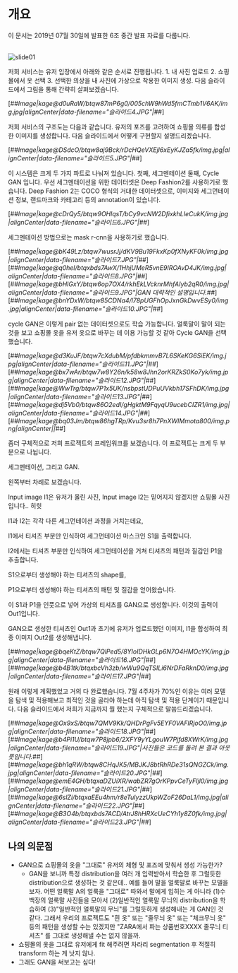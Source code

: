 ﻿# 개요
이 문서는 2019년 07월 30일에 발표한 6조 중간 발표 자료를 다룹니다.<br><br>


![slide01]('https://github.com/starbucksdolcelatte/FittingroomAnywhere/blob/master/Presentation/img/19.07.30%20%EC%A4%91%EA%B0%84%EB%B0%9C%ED%91%9C/slide00.jpg?raw=true')
[]()

저희 서비스는 유저 입장에서 아래와 같은 순서로 진행됩니다. 1. 내 사진 업로드 2. 쇼핑몰에서 옷 선택 3. 선택한 의상을 내 사진에 가상으로 착용한 이미지 생성.    다음 슬라이드에서 그림을 통해 간략히 살펴보겠습니다.

[##_Image|kage@d0uRaW/btqw87mP6g0/005chW9hWd5fmCTmb1V6AK/img.jpg|alignCenter|data-filename="슬라이드4.JPG"|_##]

저희 서비스의 구조도는 다음과 같습니다. 유저의 포즈를 고려하여 쇼핑몰 의류를 합성한 이미지를 생성합니다. 다음 슬라이드에서 어떻게 구현할지 설명드리겠습니다.

[##_Image|kage@DSdcO/btqw8aj9Bck/rDcHQeVXEjl6xEyKJZa5fk/img.jpg|alignCenter|data-filename="슬라이드5.JPG"|_##]

이 시스템은 크게 두 가지 파트로 나눠져 있습니다. 첫째, 세그멘테이션 둘째, Cycle GAN 입니다. 우선 세그멘테이션을 위한 데이터셋은 Deep Fashion2를 사용하기로 했습니다. Deep Fashion 2는 COCO 형식의 거대한 데이터셋으로, 이미지와 세그먼테이션 정보, 랜드마크와 카테고리 등의 annotation이 있습니다.

[##_Image|kage@cDrQy5/btqw9OHlqsT/bCy9vcNW2DfixkhLIeCukK/img.jpg|alignCenter|data-filename="슬라이드6.JPG"|_##]

세그멘테이션 방법으로는 mask r-cnn을 사용하기로 했습니다.

[##_Image|kage@bK49Lz/btqw7wusrJj/dKV9Bu19FkxKp0fXNyKF0k/img.jpg|alignCenter|data-filename="슬라이드7.JPG"|_##][##_Image|kage@q0hel/btqxbds7AwX/1HhjUMeR5vnE9IROAvD4JK/img.jpg|alignCenter|data-filename="슬라이드8.JPG"|_##][##_Image|kage@bHlGxY/btqw6op7OX4/rkhEkLVcknrMhfAIyb2qR0/img.jpg|alignCenter|data-filename="슬라이드9.JPG"|GAN 대략적인 설명입니다._##][##_Image|kage@bnYDxW/btqw85CDNa4/l78pUGFhOpJxnGkDwvESy0/img.jpg|alignCenter|data-filename="슬라이드10.JPG"|_##]

cycle GAN은 이렇게 pair 없는 데이터셋으로도 학습 가능합니다. 얼룩말이 말이 되는 것을 보고 쇼핑몰 옷을 유저 옷으로 바꾸는 데 이용 가능할 것 같아 Cycle GAN을 선택했습니다.

[##_Image|kage@d3KuJF/btqw7cXdubM/pfdbkmmvB7L6SKeKG6SiEK/img.jpg|alignCenter|data-filename="슬라이드11.JPG"|_##][##_Image|kage@bx7wAr/btqw7w8Y26n/k58w8Jhn2orKRZkS0Ko7yk/img.jpg|alignCenter|data-filename="슬라이드12.JPG"|_##][##_Image|kage@WwTrg/btqw7P1x5UK/nsbpstUDPuUVkbh17SFhDK/img.jpg|alignCenter|data-filename="슬라이드13.JPG"|_##][##_Image|kage@dj5Vb0/btqw86O2edI/gHgktM9FqyqU9ucebCIZR1/img.jpg|alignCenter|data-filename="슬라이드14.JPG"|_##][##_Image|kage@bq03Jm/btqw86hgTRp/Kvu3sr8h7PnXWIMmota800/img.png|alignCenter||_##]

좀더 구체적으로 저희 프로젝트의 프레임워크를 보겠습니다. 이 프로젝트는 크게 두 부분으로 나뉩니다.

세그멘테이션, 그리고 GAN.

왼쪽부터 차례로 보겠습니다.

Input image I1은 유저가 올린 사진, Input image I2는 믿어지지 않겠지만 쇼핑몰 사진입니다.. 히힛

I1과 I2는 각각 다른 세그먼테이션 과정을 거치는데요,

I1에서 티셔츠 부분만 인식하여 세그먼테이션 마스크인 S1을 출력합니다.

I2에서는 티셔츠 부분만 인식하여 세그먼테이션을 거쳐 티셔츠의 패턴과 질감인 P1을 추출합니다.

S1으로부터 생성해야 하는 티셔츠의 shape를,

P1으로부터 생성해야 하는 티셔츠의 패턴 및 질감을 얻어왔습니다.

이 S1과 P1을 인풋으로 넣어 가상의 티셔츠를 GAN으로 생성합니다. 이것의 출력이 Out1입니다.

GAN으로 생성한 티셔츠인 Out1과 초기에 유저가 업로드했던 이미지, I1을 합성하여 최종 이미지 Out2를 생성해냅니다.

[##_Image|kage@bqeKtZ/btqw7QlPed5/8YIoIDHkGLp6N7O4HMOcYK/img.jpg|alignCenter|data-filename="슬라이드16.JPG"|_##][##_Image|kage@b4B1tk/btqxbcVh3zb/wWu9QqTSILi6NrDFaRknD0/img.jpg|alignCenter|data-filename="슬라이드17.JPG"|_##]

원래 이렇게 계획했었고 거의 다 완료했습니다. 7월 4주차가 70%인 이유는 여러 모델을 탐색 및 적용해보고 최적인 것을 골라야 하는데 아직 탐색 및 적용 단계이기 때문입니다. 다음 슬라이드에서 저희가 지금까지 뭘 했는지 구체적으로 말씀드리겠습니다.

[##_Image|kage@Ox9xS/btqw7QMV9Kk/QHDrPgFv5EYF0VAFlRjoO0/img.jpg|alignCenter|data-filename="슬라이드18.JPG"|_##][##_Image|kage@b4Pi1U/btqw7P8jpb6/2XFY9yYLgouW7Pjfd8XWrK/img.jpg|alignCenter|data-filename="슬라이드19.JPG"|사진들은 코드를 돌려 본 결과 아웃풋입니다._##][##_Image|kage@bh1qRW/btqw8CHqJK5/MBJKJ8btRhRDe31sQNGZCk/img.jpg|alignCenter|data-filename="슬라이드20.JPG"|_##][##_Image|kage@emE4GH/btqxaDZUiXR/wabZR7gOrKPpvCeTyFIjl0/img.jpg|alignCenter|data-filename="슬라이드21.JPG"|_##][##_Image|kage@6slZi/btqxaEEu4hm/r8eTulyzzUkpWZoF26DaL1/img.jpg|alignCenter|data-filename="슬라이드22.JPG"|_##][##_Image|kage@B3O4b/btqxbds7ACD/AtrJ8hHRXcUeCYh1y8Z0fk/img.jpg|alignCenter|data-filename="슬라이드23.JPG"|_##]

## 나의 의문점

-   GAN으로 쇼핑몰의 옷을 "그대로" 유저의 체형 및 포즈에 맞춰서 생성 가능한가?
    -   GAN을 보니까 특정 distribution을 여러 개 입력받아서 학습한 후 그럴듯한 distribution으로 생성하는 것 같은데.. 예를 들어 말을 얼룩말로 바꾸는 모델을 보자. 어떤 얼룩말 A의 얼룩을 "그대로" 따와서 말에게 입히는 게 아니라 (1)수백장의 얼룩말 사진들을 모아서 (2)일반적인 얼룩말 무늬의 distribution을 학습하여 (3)"일반적인 얼룩말의 무늬"를 그럴듯하게 생성해내는 게 GAN인 것 같다. 그래서 우리의 프로젝트도 "흰 옷" 또는 "줄무늬 옷" 또는 "체크무늬 옷" 등의 패턴을 생성할 수는 있겠지만 "ZARA에서 파는 상품번호XXXX 줄무늬 티셔츠" 를 그대로 생성해낼 수는 없지 않을까.
-   쇼핑몰의 옷을 그대로 유저에게 fit 해주려면 차라리 segmentation 후 적절히 transform 하는 게 낫지 않나.
-   그래도 GAN을 써보고는 싶다!